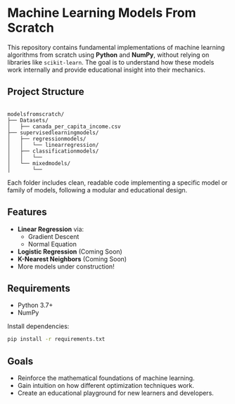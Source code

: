 # Machine Learning Models From Scratch

This repository contains fundamental implementations of machine learning algorithms from scratch using **Python** and **NumPy**, without relying on libraries like `scikit-learn`. The goal is to understand how these models work internally and provide educational insight into their mechanics.

## Project Structure

```

modelsfromscratch/
├── Datasets/
│   ├── canada_per_capita_income.csv
├── supervisedlearningmodels/
│   ├── regressionmodels/
│   │   └── linearregression/
│   ├── classificationmodels/
│   │   └──
│   └── mixedmodels/
│       └── 

````

Each folder includes clean, readable code implementing a specific model or family of models, following a modular and educational design.

## Features

- **Linear Regression** via:
  - Gradient Descent
  - Normal Equation
- **Logistic Regression** (Coming Soon)
- **K-Nearest Neighbors** (Coming Soon)
- More models under construction!

## Requirements

- Python 3.7+
- NumPy

Install dependencies:

```bash
pip install -r requirements.txt
````


## Goals

* Reinforce the mathematical foundations of machine learning.
* Gain intuition on how different optimization techniques work.
* Create an educational playground for new learners and developers.
